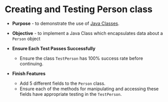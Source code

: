 # Creating and Testing Person class
* **Purpose** - to demonstrate the use of [Java Classes](https://docs.oracle.com/javase/tutorial/java/concepts/class.html).
* **Objective** - to implement a Java Class which encapsulates data about a `Person` object 


* **Ensure Each Test Passes Successfully**
    * Ensure the class `TestPerson` has 100% success rate before continuing.
     
* **Finish Features**
    * Add 5 different fields to the `Person` class.
    * Ensure each of the methods for manipulating and accessing these fields have appropriate testing in the `TestPerson`.